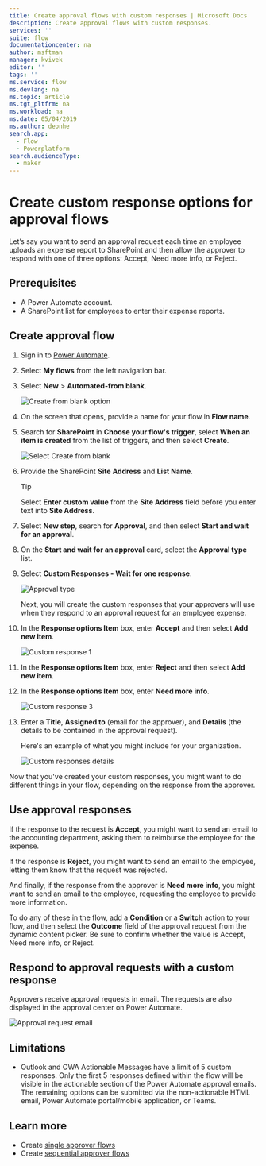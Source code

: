 ```yaml
---
title: Create approval flows with custom responses | Microsoft Docs
description: Create approval flows with custom responses.
services: ''
suite: flow
documentationcenter: na
author: msftman
manager: kvivek
editor: ''
tags: ''
ms.service: flow
ms.devlang: na
ms.topic: article
ms.tgt_pltfrm: na
ms.workload: na
ms.date: 05/04/2019
ms.author: deonhe
search.app: 
  - Flow
  - Powerplatform
search.audienceType: 
  - maker
---
```


# Create custom response options for approval flows


Let’s say you want to send an approval request each time an employee uploads an expense report to SharePoint and then allow the approver to respond with one of three options: Accept, Need more info, or Reject.


## Prerequisites

- A Power Automate account.
- A SharePoint list for employees to enter their expense reports.

## Create approval flow
1. Sign in to [Power Automate](https://flow.microsoft.com).
1. Select **My flows** from the left navigation bar.
1. Select **New** > **Automated-from blank**.

    ![Create from blank option](media/create-approval-response-options/create-approval-response-options.png)

1. On the screen that opens, provide a name for your flow in  **Flow name**. 
  
1. Search for **SharePoint** in **Choose your flow's trigger**, select **When an item is created** from the list of triggers, and then select **Create**.

   ![Select Create from blank](media/create-approval-response-options/create-from-blank.png)

1. Provide the SharePoint **Site Address** and **List Name**. 

   >[!TIP]
   >Select **Enter custom value** from the **Site Address** field before you enter text into **Site Address**.

1. Select **New step**, search for **Approval**, and then select **Start and wait for an approval**.

1. On the **Start and wait for an approval** card, select the **Approval type** list.

1. Select **Custom Responses - Wait for one response**.

    ![Approval type](media/create-approval-response-options/select-approval-type.png)

    Next, you will create the custom responses that your approvers will use when they respond to an approval request for an employee expense.


1. In the **Response options Item** box, enter **Accept** and then select **Add new item**. 

    ![Custom response 1](media/create-approval-response-options/enter-response-1.png)

1. In the **Response options Item** box, enter **Reject** and then select **Add new item**.

1. In the **Response options Item** box, enter **Need more info**.

    ![Custom response 3](media/create-approval-response-options/enter-response-3.png)   
    

1. Enter a **Title**, **Assigned to** (email for the approver), and **Details** (the details to be contained in the approval request).

    Here's an example of what you might include for your organization.

    ![Custom responses details](media/create-approval-response-options/enter-title-assigned-to-details.png)


Now that you've created your custom responses, you might want to do different things in your flow, depending on the response from the approver.


## Use approval responses 

If the response to the request is **Accept**, you might want to send an email to the accounting department, asking them to reimburse the employee for the expense. 

If the response is **Reject**, you might want to send an email to the employee, letting them know that the request was rejected.

And finally, if the response from the approver is **Need more info**, you might want to send an email to the employee, requesting the employee to provide more information.

To do any of these in the flow, add a [**Condition**](add-condition.md) or a **Switch** action to your flow, and then select the **Outcome** field of the approval request from the dynamic content picker. Be sure to confirm whether the value is Accept, Need more info, or Reject.

## Respond to approval requests with a custom response

Approvers receive approval requests in email. The requests are also displayed in the approval center on Power Automate. 

![Approval request email](media/create-approval-response-options/approval-request-email.png)

## Limitations

- Outlook and OWA Actionable Messages have a limit of 5 custom responses. Only the first 5 responses defined within the flow will be visible in the actionable section of the Power Automate approval emails. The remaining options can be submitted via the non-actionable HTML email, Power Automate portal/mobile application, or Teams.

## Learn more
- Create [single approver flows](modern-approvals.md)
- Create [sequential approver flows](sequential-modern-approvals.md)
